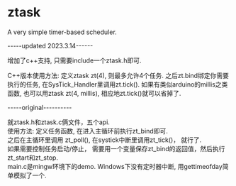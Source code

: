 # ztask

A very simple timer-based scheduler.

-----updated 2023.3.14------

增加了c++支持, 只需要include一个ztask.h即可.

C++版本使用方法: 定义ztask zt(4), 则最多允许4个任务.
之后zt.bind绑定你需要执行的任务, 在SysTick_Handler里调用zt.tick().
如果有类似arduino的millis之类函数, 也可以用ztask zt(4, millis), 相应地zt.tick()就可以省掉了.

-----original----------

就ztask.h和ztask.c俩文件，五个api.  
使用方法: 定义任务函数, 在进入主循环前执行zt_bind即可.  
之后在主循环里调用 zt_poll(), 在systick中断里调用zt_tick()， 就行了.  
如果需要控制任务启动/停止， 需要用一个变量保存zt_bind的返回值，然后执行zt_start和zt_stop.  
main.c是mingw环境下的demo. Windows下没有定时器中断, 用gettimeofday简单模拟了一个.  
